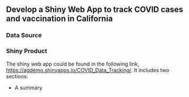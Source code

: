 ## Develop a Shiny Web App to track COVID cases and vaccination in California
### Data Source
### Shiny Product
The shiny web app could be found in the following link, https://agdemo.shinyapps.io/COVID_Data_Tracking/. It includes two sections:
* A summary 
